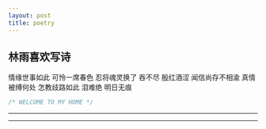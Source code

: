 ```yaml
---
layout: post
title: poetry
---
```


## 林雨喜欢写诗
情缘世事如此  可怜一席春色
忍将魂灵换了
吞不尽  殷红酒涩
闻信尚存不相渝  真情被缚何处
怎教歧路如此
泪难绝  明日无痕


```javascript
/* WELCOME TO MY HOME */
```



----
****
